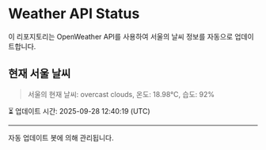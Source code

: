 
# Weather API Status

이 리포지토리는 OpenWeather API를 사용하여 서울의 날씨 정보를 자동으로 업데이트합니다.

## 현재 서울 날씨
> 서울의 현재 날씨: overcast clouds, 온도: 18.98°C, 습도: 92%

⏳ 업데이트 시간: 2025-09-28 12:40:19 (UTC)

---
자동 업데이트 봇에 의해 관리됩니다.
